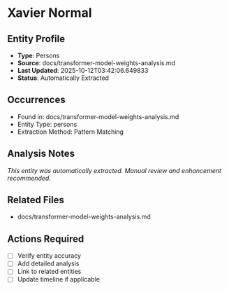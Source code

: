 # Xavier Normal

## Entity Profile
- **Type**: Persons
- **Source**: docs/transformer-model-weights-analysis.md
- **Last Updated**: 2025-10-12T03:42:06.649833
- **Status**: Automatically Extracted

## Occurrences
- Found in: docs/transformer-model-weights-analysis.md
- Entity Type: persons
- Extraction Method: Pattern Matching

## Analysis Notes
*This entity was automatically extracted. Manual review and enhancement recommended.*

## Related Files
- docs/transformer-model-weights-analysis.md

## Actions Required
- [ ] Verify entity accuracy
- [ ] Add detailed analysis
- [ ] Link to related entities
- [ ] Update timeline if applicable
